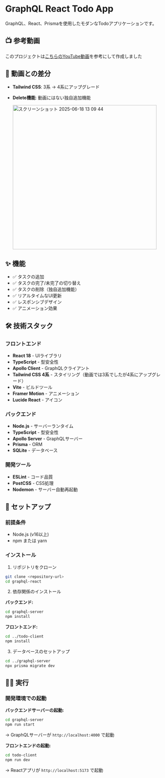 # GraphQL React Todo App

GraphQL、React、Prismaを使用したモダンなTodoアプリケーションです。

## 📺 参考動画

このプロジェクトは[こちらのYouTube動画](https://www.youtube.com/watch?v=PzBsTUZo12s)を参考にして作成しました

## 📝 動画との差分

- **Tailwind CSS**: 3系 → 4系にアップグレード
- **Delete機能**: 動画にはない独自追加機能
  
  <img width="457" alt="スクリーンショット 2025-06-18 13 09 44" src="https://github.com/user-attachments/assets/ca276688-6908-4e2c-b01d-2984fb015586" />

## ✨ 機能

- ✅ タスクの追加
- ✅ タスクの完了/未完了の切り替え
- ✅ タスクの削除（独自追加機能）
- ✅ リアルタイムなUI更新
- ✅ レスポンシブデザイン
- ✅ アニメーション効果

## 🛠️ 技術スタック

### フロントエンド

- **React 18** - UIライブラリ
- **TypeScript** - 型安全性
- **Apollo Client** - GraphQLクライアント
- **Tailwind CSS 4系** - スタイリング（動画では3系でしたが4系にアップグレード）
- **Vite** - ビルドツール
- **Framer Motion** - アニメーション
- **Lucide React** - アイコン

### バックエンド

- **Node.js** - サーバーランタイム
- **TypeScript** - 型安全性
- **Apollo Server** - GraphQLサーバー
- **Prisma** - ORM
- **SQLite** - データベース

### 開発ツール

- **ESLint** - コード品質
- **PostCSS** - CSS処理
- **Nodemon** - サーバー自動再起動

## 🚀 セットアップ

### 前提条件

- Node.js (v16以上)
- npm または yarn

### インストール

1. リポジトリをクローン

```bash
git clone <repository-url>
cd graphql-react
```

2. 依存関係のインストール

**バックエンド:**

```bash
cd graphql-server
npm install
```

**フロントエンド:**

```bash
cd ../todo-client
npm install
```

3. データベースのセットアップ

```bash
cd ../graphql-server
npx prisma migrate dev
```

## 🏃‍♂️ 実行

### 開発環境での起動

**バックエンドサーバーの起動:**

```bash
cd graphql-server
npm run start
```

→ GraphQLサーバーが `http://localhost:4000` で起動

**フロントエンドの起動:**

```bash
cd todo-client
npm run dev
```

→ Reactアプリが `http://localhost:5173` で起動
